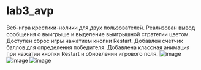 # lab3_avp
Веб-игра крестики-нолики для двух пользователей. Реализован вывод сообщения о выигрыше и выделение выигрышной стратегии цветом. Доступен сброс игры нажатием кнопки Restart. Добавлен счетчик баллов для определения победителя. Добавлена классная анимация при нажатии кнопки Restart и обновлении игрового поля.
![image](https://github.com/qjalian/lab3_avp/assets/89934513/9a6d3d61-5212-4c70-9036-7c9c10aa29cc)
![image](https://github.com/qjalian/lab3_avp/assets/89934513/cd862aa0-9d1b-425d-ac2b-deadc7a366c5)
![image](https://github.com/qjalian/lab3_avp/assets/89934513/21406885-4d25-4057-9325-590883069a67)

